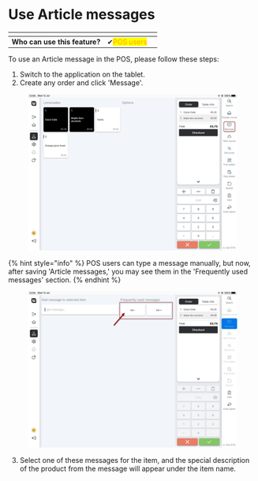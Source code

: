 # Use Article messages

<table data-card-size="large" data-view="cards"><thead><tr><th></th><th></th><th></th></tr></thead><tbody><tr><td><strong>Who can use this feature?</strong></td><td><span data-gb-custom-inline data-tag="emoji" data-code="2714">✔</span><mark style="color:orange;">POS users</mark></td><td></td></tr></tbody></table>

To use an Article message in the POS, please follow these steps:

1. Switch to the application on the tablet.
2. Create any order and click 'Message'.

<figure><img src="../../.gitbook/assets/article-messages.jpg" alt=""><figcaption></figcaption></figure>

{% hint style="info" %}
POS users can type a message manually, but now, after saving 'Article messages,' you may see them in the 'Frequently used messages' section.
{% endhint %}

<figure><img src="../../.gitbook/assets/article-messages2.jpg" alt=""><figcaption></figcaption></figure>

3. Select one of these messages for the item, and the special description of the product from the message will appear under the item name.
